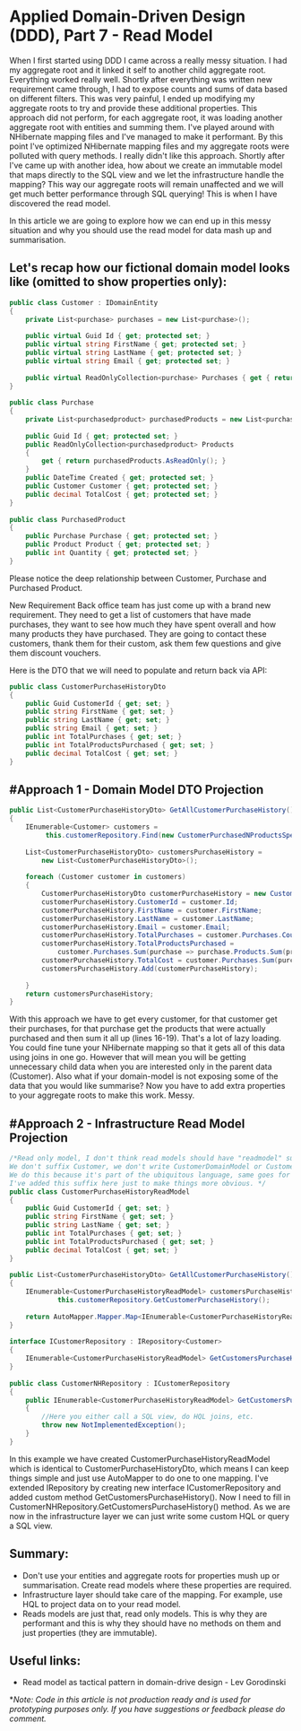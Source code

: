 # Applied Domain-Driven Design (DDD), Part 7 - Read Model

When I first started using DDD I came across a really messy situation. I had my aggregate root and it linked it self to another child aggregate root. Everything worked really well. Shortly after everything was written new requirement came through, I had to expose counts and sums of data based on different filters. This was very painful, I ended up modifying my aggregate roots to try and provide these additional properties. This approach did not perform, for each aggregate root, it was loading another aggregate root with entities and summing them. I've played around with NHibernate mapping files and I've managed to make it performant. By this point I've optimized NHibernate mapping files and my aggregate roots were polluted with query methods. I really didn't like this approach. Shortly after I've came up with another idea, how about we create an immutable model that maps directly to the SQL view and we let the infrastructure handle the mapping? This way our aggregate roots will remain unaffected and we will get much better performance through SQL querying! This is when I have discovered the read model.

In this article we are going to explore how we can end up in this messy situation and why you should use the read model for data mash up and summarisation.

## Let's recap how our fictional domain model looks like (omitted to show properties only):

```cs
public class Customer : IDomainEntity
{
    private List<purchase> purchases = new List<purchase>();
 
    public virtual Guid Id { get; protected set; }
    public virtual string FirstName { get; protected set; }
    public virtual string LastName { get; protected set; }
    public virtual string Email { get; protected set; }
 
    public virtual ReadOnlyCollection<purchase> Purchases { get { return this.purchases.AsReadOnly(); } }
}
 
public class Purchase
{
    private List<purchasedproduct> purchasedProducts = new List<purchasedproduct>();
 
    public Guid Id { get; protected set; }
    public ReadOnlyCollection<purchasedproduct> Products
    {
        get { return purchasedProducts.AsReadOnly(); }
    }
    public DateTime Created { get; protected set; }
    public Customer Customer { get; protected set; }
    public decimal TotalCost { get; protected set; }
}
 
public class PurchasedProduct
{
    public Purchase Purchase { get; protected set; }
    public Product Product { get; protected set; }
    public int Quantity { get; protected set; }
}
```

Please notice the deep relationship between Customer, Purchase and Purchased Product.

New Requirement 
Back office team has just come up with a brand new requirement. They need to get a list of customers that have made purchases, they want to see how much they have spent overall and how many products they have purchased. They are going to contact these customers, thank them for their custom, ask them few questions and give them discount vouchers.

Here is the DTO that we will need to populate and return back via API:

```cs
public class CustomerPurchaseHistoryDto
{
    public Guid CustomerId { get; set; }
    public string FirstName { get; set; }
    public string LastName { get; set; }
    public string Email { get; set; }
    public int TotalPurchases { get; set; }
    public int TotalProductsPurchased { get; set; }
    public decimal TotalCost { get; set; }
}
```

## #Approach 1 - Domain Model DTO Projection

```cs
public List<CustomerPurchaseHistoryDto> GetAllCustomerPurchaseHistory()
{
    IEnumerable<Customer> customers =
         this.customerRepository.Find(new CustomerPurchasedNProductsSpec(1));
 
    List<CustomerPurchaseHistoryDto> customersPurchaseHistory =
        new List<CustomerPurchaseHistoryDto>();
 
    foreach (Customer customer in customers)
    {
        CustomerPurchaseHistoryDto customerPurchaseHistory = new CustomerPurchaseHistoryDto();
        customerPurchaseHistory.CustomerId = customer.Id;
        customerPurchaseHistory.FirstName = customer.FirstName;
        customerPurchaseHistory.LastName = customer.LastName;
        customerPurchaseHistory.Email = customer.Email;
        customerPurchaseHistory.TotalPurchases = customer.Purchases.Count;
        customerPurchaseHistory.TotalProductsPurchased =
            customer.Purchases.Sum(purchase => purchase.Products.Sum(product => product.Quantity));
        customerPurchaseHistory.TotalCost = customer.Purchases.Sum(purchase => purchase.TotalCost);
        customersPurchaseHistory.Add(customerPurchaseHistory);
 
    }
    return customersPurchaseHistory;
}
```

With this approach we have to get every customer, for that customer get their purchases, for that purchase get the products that were actually purchased and then sum it all up (lines 16-19). That's a lot of lazy loading. You could fine tune your NHibernate mapping so that it gets all of this data using joins in one go. However that will mean you will be getting unnecessary child data when you are interested only in the parent data (Customer).  Also what if your domain-model is not exposing some of the data that you would like summarise? Now you have to add extra properties to your aggregate roots to make this work. Messy.

## #Approach 2 - Infrastructure Read Model Projection 

```cs
/*Read only model, I don't think read models should have "readmodel" suffix. 
We don't suffix Customer, we don't write CustomerDomainModel or CustomerModel we just write Customer. 
We do this because it's part of the ubiquitous language, same goes for the CustomerPurchaseHistory. 
I've added this suffix here just to make things more obvious. */
public class CustomerPurchaseHistoryReadModel
{
    public Guid CustomerId { get; set; }
    public string FirstName { get; set; }
    public string LastName { get; set; }
    public int TotalPurchases { get; set; }
    public int TotalProductsPurchased { get; set; }
    public decimal TotalCost { get; set; }
}
 
public List<CustomerPurchaseHistoryDto> GetAllCustomerPurchaseHistory()
{
    IEnumerable<CustomerPurchaseHistoryReadModel> customersPurchaseHistory =
            this.customerRepository.GetCustomerPurchaseHistory();
 
    return AutoMapper.Mapper.Map<IEnumerable<CustomerPurchaseHistoryReadModel>, List<CustomerPurchaseHistoryDto>>(customersPurchaseHistory);
}
 
interface ICustomerRepository : IRepository<Customer>
{
    IEnumerable<CustomerPurchaseHistoryReadModel> GetCustomersPurchaseHistory();
}
 
public class CustomerNHRepository : ICustomerRepository
{
    public IEnumerable<CustomerPurchaseHistoryReadModel> GetCustomersPurchaseHistory()
    {
        //Here you either call a SQL view, do HQL joins, etc.
        throw new NotImplementedException();
    }
}
```

In this example we have created CustomerPurchaseHistoryReadModel which is identical to CustomerPurchaseHistoryDto, which means I can keep things simple and just use AutoMapper to do one to one mapping. I've extended IRepository by creating new interface ICustomerRepository and added custom method GetCustomersPurchaseHistory(). Now I need to fill in CustomerNHRepository.GetCustomersPurchaseHistory() method. As we are now in the infrastructure layer we can just write some custom HQL or query a SQL view.

## Summary:

- Don't use your entities and aggregate roots for properties mush up or summarisation. Create read models where these properties are required. 
- Infrastructure layer should take care of the mapping. For example, use HQL to project data on to your read model.
- Reads models are just that, read only models. This is why they are performant and this is why they should have no methods on them and just properties (they are immutable). 

## Useful links:

- Read model as tactical pattern in domain-drive design - Lev Gorodinski

**Note: Code in this article is not production ready and is used for prototyping purposes only. If you have suggestions or feedback please do comment.*